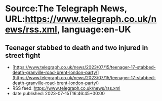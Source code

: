 # Source:The Telegraph News, URL:https://www.telegraph.co.uk/news/rss.xml, language:en-UK

## Teenager stabbed to death and two injured in street fight
 - [https://www.telegraph.co.uk/news/2023/07/15/teenager-17-stabbed-death-granville-road-brent-london-party/](https://www.telegraph.co.uk/news/2023/07/15/teenager-17-stabbed-death-granville-road-brent-london-party/)
 - RSS feed: https://www.telegraph.co.uk/news/rss.xml
 - date published: 2023-07-15T16:46:45+00:00




